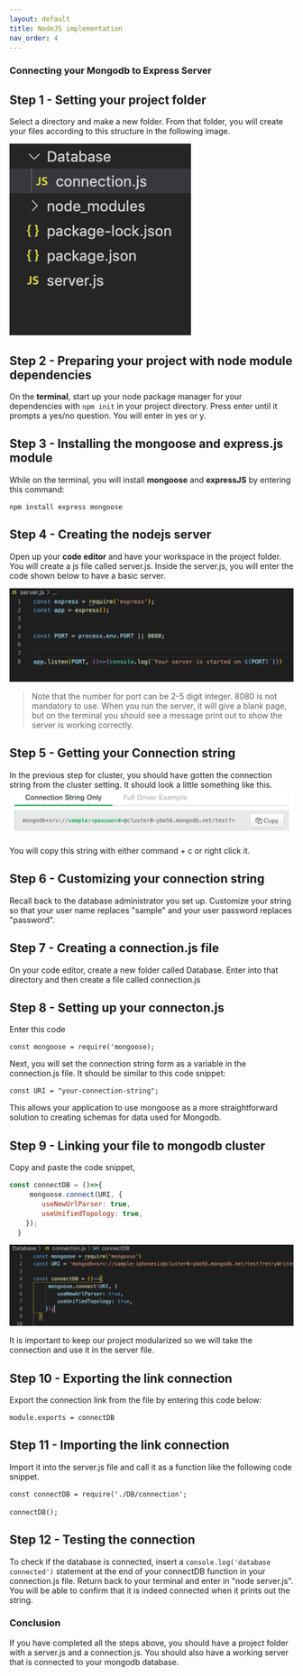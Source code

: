 ```yaml
---
layout: default
title: NodeJS implementation
nav_order: 4
---
```

### Connecting your Mongodb to Express Server

## Step 1 - Setting your project folder
Select a directory and make a new folder. From that folder, you will create your files according to this structure in the following image. 

![fileorder](https://github.com/eswong610/user-guide-docs/blob/gh-pages/assets/images/fileorder.png?raw=true)

## Step 2 - Preparing your project with node module dependencies
On the **terminal**, start up your node package manager for your dependencies with `npm init` in your project directory. Press enter until it prompts a yes/no question. You will enter in yes or y.

## Step 3 - Installing the mongoose and express.js module
While on the terminal, you will install **mongoose** and **expressJS** by entering this command:
```
npm install express mongoose
```


## Step 4 - Creating the nodejs server
Open up your **code editor** and have your workspace in the project folder. You will create a js file called server.js. 
Inside the server.js, you will enter the code shown below to have a basic server.

![server](https://github.com/eswong610/user-guide-docs/blob/gh-pages/assets/images/server.png?raw=true)

> Note that the number for port can be 2-5 digit integer. 8080 is not mandatory to use. When you run the server, it will give a blank page, but on the terminal you should see a message print out to show the server is working correctly.

## Step 5 - Getting your Connection string
In the previous step for cluster, you should have gotten the connection string from the cluster setting. It should look a little something like this.
![connectstr](https://github.com/eswong610/user-guide-docs/blob/gh-pages/assets/images/connectstring.png?raw=true)

You will copy this string with either command + c or right click it.

 
## Step 6 - Customizing your connection string 
Recall back to the database administrator you set up. Customize your string so that your user name replaces "sample" and your user password replaces "password".

## Step 7 - Creating a connection.js file
On your code editor, create a new folder called Database. Enter into that directory and then create a file called connection.js

## Step 8 - Setting up your connecton.js
Enter this code
```
const mongoose = require('mongoose);
```
Next, you will set the connection string form as a variable in the connection.js file. It should be similar to this code snippet:
```
const URI = "your-connection-string";
```

This allows your application to use mongoose as a more straightforward solution to creating schemas for data used for Mongodb.

## Step 9 - Linking your file to mongodb cluster
Copy and paste the code snippet, 

```javascript
const connectDB = ()=>{
     mongoose.connect(URI, {
        useNewUrlParser: true,
        useUnifiedTopology: true,
    });
  }
 ```
 
![mongooseconnect](https://github.com/eswong610/user-guide-docs/blob/gh-pages/assets/images/connectdb.png?raw=true)

It is important to keep our project modularized so we will take the connection and use it in the server file. 

## Step 10 - Exporting the link connection
Export the connection link from the file by entering this code below:

```
module.exports = connectDB
```


## Step 11 - Importing the link connection
Import it into the server.js file and call it as a function like the following code snippet. 
```
const connectDB = require('./DB/connection';

connectDB();
```

## Step 12 - Testing the connection
To check if the database is connected, insert a `console.log('database connected')` statement at the end of your connectDB function in your connection.js file. Return back to your terminal and enter in "node server.js". You will be able to confirm that it is indeed connected when it prints out the string.

### Conclusion

If you have completed all the steps above, you should have a project folder with a server.js and a connection.js. You should also have a working server that is connected to your mongodb database.

